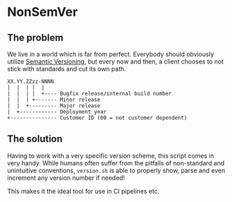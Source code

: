 # NonSemVer

## The problem

We live in a world which is far from perfect. Everybody should obviously utilize
[Semantic Versioning](http://semver.org/), but every now and then, a client
chooses to not stick with standards and cut its own path.

    XX.YY.ZZzz-NNNN
    |  |  | |  |
    |  |  | |  +---- Bugfix release/internal build number
    |  |  | +------- Minor release
    |  |  +--------- Major release
    |  +------------ Deployment year
    +--------------- Customer ID (00 = not customer dependent)

## The solution

Having to work with a very specific version scheme, this script comes in very
handy. While humans often suffer from the pitfalls of non-standard and
unintuitive conventions, `version.sh` is able to properly show, parse and
even increment any version number if needed!

This makes it the ideal tool for use in CI pipelines etc.
